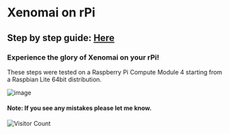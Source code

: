 # Xenomai on rPi
## Step by step guide: [Here](https://george117.github.io/rPi_Xenomai/)

### Experience the glory of Xenomai on your rPi!

These steps were tested on a Raspberry Pi Compute Module 4 starting from a Raspbian Lite 64bit distribution.

![image](https://user-images.githubusercontent.com/25773586/233063151-2eb5e573-a403-4abc-960d-fc311c137bc7.png)

#### Note: If you see any mistakes please let me know.
![Visitor Count](https://profile-counter.glitch.me/George117/count.svg)
